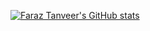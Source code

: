 [![Faraz Tanveer's GitHub stats](https://github-readme-stats.vercel.app/api?username=faraztanveer&show_icons=true&theme=radical)](https://github.com/faraztanveer)
